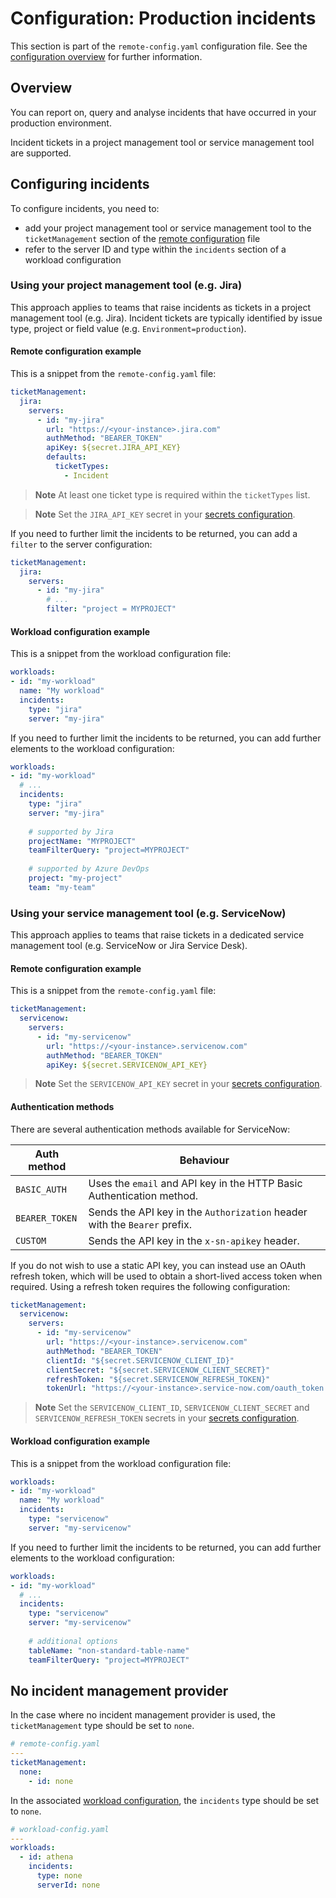 # Configuration: Production incidents

This section is part of the `remote-config.yaml` configuration file. See the [configuration overview](./configuration.md) for further information.

## Overview

You can report on, query and analyse incidents that have occurred in your production environment.

Incident tickets in a project management tool or service management tool are supported.

## Configuring incidents

To configure incidents, you need to:

- add your project management tool or service management tool to the `ticketManagement` section of the [remote configuration](./config_project_management.md) file
- refer to the server ID and type within the `incidents` section of a workload configuration

### Using your project management tool (e.g. Jira)

This approach applies to teams that raise incidents as tickets in a project management tool (e.g. Jira). Incident tickets are typically identified by issue type, project or field value (e.g. `Environment=production`).

#### Remote configuration example

This is a snippet from the `remote-config.yaml` file:

```yaml
ticketManagement:
  jira:
    servers:
      - id: "my-jira"
        url: "https://<your-instance>.jira.com"
        authMethod: "BEARER_TOKEN"
        apiKey: ${secret.JIRA_API_KEY}
        defaults:
          ticketTypes:
            - Incident
```

> **Note**
> At least one ticket type is required within the `ticketTypes` list.

> **Note**
> Set the `JIRA_API_KEY` secret in your [secrets configuration](./secret_management.md).

If you need to further limit the incidents to be returned, you can add a `filter` to the server configuration:

```yaml
ticketManagement:
  jira:
    servers:
      - id: "my-jira"
        # ...
        filter: "project = MYPROJECT"
```     

#### Workload configuration example

This is a snippet from the workload configuration file:

```yaml
workloads:
- id: "my-workload"
  name: "My workload"
  incidents:
    type: "jira"
    server: "my-jira"
```

If you need to further limit the incidents to be returned, you can add further elements to the workload configuration:

```yaml
workloads:
- id: "my-workload"
  # ...
  incidents:
    type: "jira"
    server: "my-jira"
    
    # supported by Jira
    projectName: "MYPROJECT"
    teamFilterQuery: "project=MYPROJECT"
    
    # supported by Azure DevOps
    project: "my-project"
    team: "my-team"
```

### Using your service management tool (e.g. ServiceNow)

This approach applies to teams that raise tickets in a dedicated service management tool (e.g. ServiceNow or Jira Service Desk).

#### Remote configuration example

This is a snippet from the `remote-config.yaml` file:

```yaml
ticketManagement:
  servicenow:
    servers:
      - id: "my-servicenow"
        url: "https://<your-instance>.servicenow.com"
        authMethod: "BEARER_TOKEN"
        apiKey: ${secret.SERVICENOW_API_KEY}
```

> **Note**
> Set the `SERVICENOW_API_KEY` secret in your [secrets configuration](./secret_management.md).

#### Authentication methods

There are several authentication methods available for ServiceNow:

| Auth method    | Behaviour                                                                 |
|----------------|---------------------------------------------------------------------------|
| `BASIC_AUTH`   | Uses the `email` and API key in the HTTP Basic Authentication method.     |
| `BEARER_TOKEN` | Sends the API key in the `Authorization` header with the `Bearer` prefix. |
| `CUSTOM`       | Sends the API key in the `x-sn-apikey` header.                            |

If you do not wish to use a static API key, you can instead use an OAuth refresh token, which will be used to obtain a short-lived access token when required. Using a refresh token requires the following configuration:

```yaml
ticketManagement:
  servicenow:
    servers:
      - id: "my-servicenow"
        url: "https://<your-instance>.servicenow.com"
        authMethod: "BEARER_TOKEN"
        clientId: "${secret.SERVICENOW_CLIENT_ID}"
        clientSecret: "${secret.SERVICENOW_CLIENT_SECRET}"
        refreshToken: "${secret.SERVICENOW_REFRESH_TOKEN}"
        tokenUrl: "https://<your-instance>.service-now.com/oauth_token.do"
```

> **Note**
> Set the `SERVICENOW_CLIENT_ID`, `SERVICENOW_CLIENT_SECRET` and `SERVICENOW_REFRESH_TOKEN` secrets in your [secrets configuration](./secret_management.md).

#### Workload configuration example

This is a snippet from the workload configuration file:

```yaml
workloads:
- id: "my-workload"
  name: "My workload"
  incidents:
    type: "servicenow"
    server: "my-servicenow"
```

If you need to further limit the incidents to be returned, you can add further elements to the workload configuration:

```yaml
workloads:
- id: "my-workload"
  # ...
  incidents:
    type: "servicenow"
    server: "my-servicenow"
    
    # additional options
    tableName: "non-standard-table-name"
    teamFilterQuery: "project=MYPROJECT"
```

## No incident management provider

In the case where no incident management provider is used, the `ticketManagement` type should be set to `none`.

```yaml
# remote-config.yaml
---
ticketManagement:
  none:
    - id: none
```

In the associated [workload configuration](./config_workloads.md), the `incidents` type should be set to `none`.

```yaml
# workload-config.yaml
---
workloads:
  - id: athena
    incidents:
      type: none
      serverId: none
```
